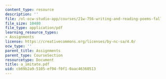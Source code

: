```yaml
---
content_type: resource
description: ''
file: /ol-ocw-studio-app/courses/21w-756-writing-and-reading-poems-fall-2006/cb69b2a95105ef94f0f10aac46360513_a_imitate.pdf
file_size: 10480
file_type: application/pdf
learning_resource_types:
- Assignments
license: https://creativecommons.org/licenses/by-nc-sa/4.0/
ocw_type: ''
parent_title: Assignments
parent_type: CourseSection
resourcetype: Document
title: a_imitate.pdf
uid: cb69b2a9-5105-ef94-f0f1-0aac46360513
---
```

